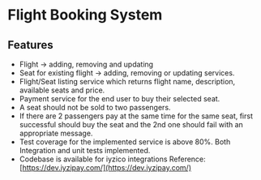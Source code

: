 #  Flight Booking System

## Features

* Flight -> adding, removing and updating
* Seat for existing flight -> adding, removing or updating services. 
* Flight/Seat listing service which returns flight name, description, available seats and price.
* Payment service for the end user to buy their selected seat.
* A seat should not be sold to two passengers.
* If there are 2 passengers pay at the same time for the same seat, first successful should buy the seat and the 2nd one should fail with an appropriate message.
* Test coverage for the implemented service is above 80%. Both Integration and unit tests implemented.
* Codebase is available for iyzico integrations
Reference: [https://dev.iyzipay.com/](https://dev.iyzipay.com/)




